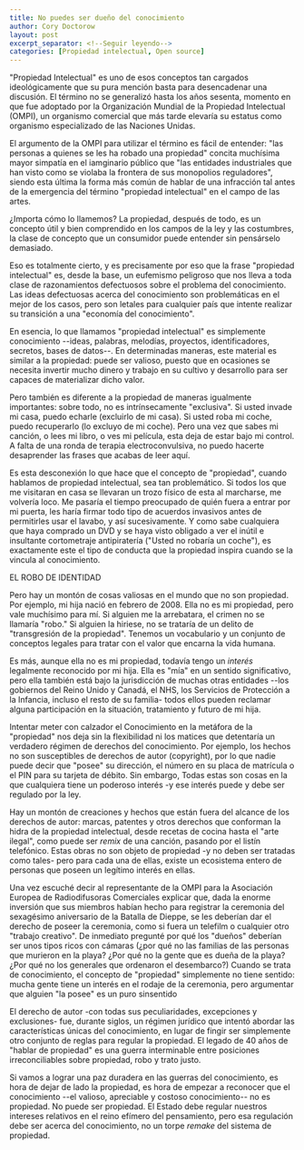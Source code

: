 ```yaml
---
title: No puedes ser dueño del conocimiento
author: Cory Doctorow
layout: post
excerpt_separator: <!--Seguir leyendo-->
categories: [Propiedad intelectual, Open source]
---
```

"Propiedad Intelectual" es uno de esos conceptos tan cargados ideológicamente que su pura mención basta para desencadenar una discusión. <!--Seguir leyendo-->El término no se generalizó hasta los años sesenta, momento en que fue adoptado por la Organización Mundial de la Propiedad Intelectual (OMPI), un organismo comercial que más tarde elevaría su estatus como organismo especializado de las Naciones Unidas.

El argumento de la OMPI para utilizar el término es fácil de entender: "las personas a quienes se les ha robado una propiedad" concita muchísima mayor simpatía en el iamginario público que "las entidades industriales que han visto como se violaba la frontera de sus monopolios reguladores", siendo esta última la forma más común de hablar de una infracción tal antes de la emergencia del término "propiedad intelectual" en el campo de las artes.

¿Importa cómo lo llamemos? La propiedad, después de todo, es un concepto útil y bien comprendido en los campos de la ley y las costumbres, la clase de concepto que un consumidor puede entender sin pensárselo demasiado.

Eso es totalmente cierto, y es precisamente por eso que la frase "propiedad intelectual" es, desde la base, un eufemismo peligroso que nos lleva a toda clase de razonamientos defectuosos sobre el problema del conocimiento. Las ideas defectuosas acerca del conocimiento son problemáticas en el mejor de los casos, pero son letales para cualquier país que intente realizar su transición a una "economía del conocimiento".

En esencia, lo que llamamos "propiedad intelectual" es simplemente conocimiento --ideas, palabras, melodías, proyectos, identificadores, secretos, bases de datos--. En determinadas maneras, este material es similar a la propiedad: puede ser valioso, puesto que en ocasiones se necesita invertir mucho dinero y trabajo en su cultivo y desarrollo para ser capaces de materializar dicho valor.

Pero también es diferente a la propiedad de maneras igualmente importantes: sobre todo, no es intrínsecamente "exclusiva". Si usted invade mi casa, puedo echarle (excluirlo de mi casa). Si usted roba mi coche, puedo recuperarlo (lo excluyo de mi coche). Pero una vez que sabes mi canción, o lees mi libro, o ves mi película, esta deja de estar bajo mi control. A falta de una ronda de terapia electroconvulsiva, no puedo hacerte desaprender las frases que acabas de leer aquí.

Es esta desconexión lo que hace que el concepto de "propiedad", cuando hablamos de propiedad intelectual, sea tan problemático. Si todos los que me visitaran en casa se llevaran un trozo físico de esta al marcharse, me volvería loco. Me pasaría el tiempo preocupado de quién fuera a entrar por mi puerta, les haría firmar todo tipo de acuerdos invasivos antes de permitirles  usar el lavabo, y así sucesivamente. Y como sabe cualquiera que haya comprado un DVD y se haya visto obligado a ver el inútil e insultante cortometraje antipiratería ("Usted no robaría un coche"), es exactamente este el tipo de conducta que la propiedad inspira cuando se la vincula al conocimiento.

EL ROBO DE IDENTIDAD

Pero hay un montón de cosas valiosas en el mundo que no son propiedad. Por ejemplo, mi hija nació en febrero de 2008. Ella no es mi propiedad, pero vale muchísimo para mí. Si alguien me la arrebatara, el crimen no se llamaría "robo." Si alguien la hiriese, no se trataría de un delito de "transgresión de la propiedad". Tenemos un vocabulario y un conjunto de conceptos legales para tratar con el valor que encarna la vida humana.

Es más, aunque ella no es mi propiedad, todavía tengo un *interés* legalmente reconocido por mi hija. Ella es "mía" en un sentido significativo, pero ella también está bajo la jurisdicción de muchas otras entidades --los gobiernos del Reino Unido y Canadá, el NHS, los Servicios de Protección a la Infancia, incluso el resto de su familia- todos ellos pueden reclamar alguna participación en la situación, tratamiento y futuro de mi hija.

Intentar meter con calzador el Conocimiento en la metáfora de la "propiedad" nos deja sin la flexibilidad ni los matices que detentaría un verdadero régimen de derechos del conocimiento. Por ejemplo, los hechos no son susceptibles de derechos de autor (copyright), por lo que nadie puede decir que "posee" su dirección, el número en su placa de matrícula o el PIN para su tarjeta de débito. Sin embargo, Todas estas son cosas en la que cualquiera tiene un poderoso interés -y ese interés puede y debe ser regulado por la ley.

Hay un montón de creaciones y hechos que están fuera del alcance de los derechos de autor: marcas, patentes y otros derechos que conforman la hidra de la propiedad intelectual, desde recetas de cocina hasta el "arte ilegal", como puede ser *remix* de una canción, pasando por el listín telefónico. Estas obras no son objeto de propiedad -y no deben ser tratadas como tales- pero para cada una de ellas, existe un ecosistema entero de personas que poseen un legítimo interés en ellas.

Una vez escuché decir al representante de la OMPI para la Asociación Europea de Radiodifusoras Comerciales explicar que, dada la enorme inversión que sus miembros habían hecho para registrar la ceremonia del sexagésimo aniversario de la Batalla de Dieppe, se les deberían dar el derecho de poseer la ceremonia, como si fuera un telefilm o cualquier otro "trabajo creativo". De inmediato pregunté por qué los "dueños" deberían ser unos tipos ricos con cámaras (¿por qué no las familias de las personas que murieron en la playa? ¿Por qué no la gente que es dueña de la playa? ¿Por qué no los generales que ordenaron el desembarco?) Cuando se trata de conocimiento, el concepto de "propiedad" simplemente no tiene sentido: mucha gente tiene un interés en el rodaje de la ceremonia, pero argumentar que alguien "la posee" es un puro sinsentido

El derecho de autor -con todas sus peculiaridades, excepciones y exclusiones- fue, durante siglos, un régimen jurídico que intentó abordar las características únicas del conocimiento, en lugar de fingir ser simplemente otro conjunto de reglas para regular la propiedad. El legado de 40 años de "hablar de propiedad" es una guerra interminable entre posiciones irreconciliables sobre propiedad, robo y trato justo.

Si vamos a lograr una paz duradera en las guerras del conocimiento, es hora de dejar de lado la propiedad, es hora de empezar a reconocer que el conocimiento --el valioso, apreciable y costoso conocimiento-- no es propiedad. No puede ser propiedad. El Estado debe regular nuestros intereses relativos en el reino efímero del pensamiento, pero esa regulación debe ser acerca del conocimiento, no un torpe *remake* del sistema de propiedad.
